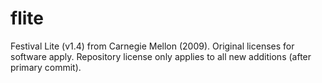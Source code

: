 flite
=====

Festival Lite (v1.4) from Carnegie Mellon (2009). Original licenses for software apply. Repository license only applies to all new additions (after primary commit).
